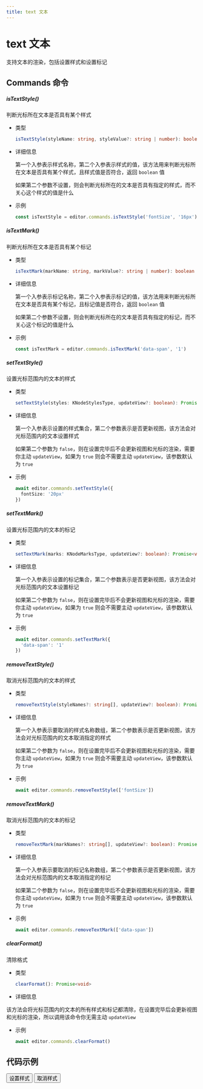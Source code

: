 ```yaml
---
title: text 文本
---
```


# text 文本

支持文本的渲染，包括设置样式和设置标记

## Commands 命令

##### isTextStyle()

判断光标所在文本是否具有某个样式

- 类型

  ```ts
  isTextStyle(styleName: string, styleValue?: string | number): boolean
  ```

- 详细信息

  第一个入参表示样式名称，第二个入参表示样式的值，该方法用来判断光标所在文本是否具有某个样式，且样式值是否符合，返回 `boolean` 值

  如果第二个参数不设置，则会判断光标所在的文本是否具有指定的样式，而不关心这个样式的值是什么

- 示例

  ```ts
  const isTextStyle = editor.commands.isTextStyle('fontSize', '16px')
  ```

##### isTextMark()

判断光标所在文本是否具有某个标记

- 类型

  ```ts
  isTextMark(markName: string, markValue?: string | number): boolean
  ```

- 详细信息

  第一个入参表示标记名称，第二个入参表示标记的值，该方法用来判断光标所在文本是否具有某个标记，且标记值是否符合，返回 `boolean` 值

  如果第二个参数不设置，则会判断光标所在的文本是否具有指定的标记，而不关心这个标记的值是什么

- 示例

  ```ts
  const isTextMark = editor.commands.isTextMark('data-span', '1')
  ```

##### setTextStyle()

设置光标范围内的文本的样式

- 类型

  ```ts
  setTextStyle(styles: KNodeStylesType, updateView?: boolean): Promise<void>
  ```

- 详细信息

  第一个入参表示设置的样式集合，第二个参数表示是否更新视图，该方法会对光标范围内的文本设置样式

  如果第二个参数为 `false`，则在设置完毕后不会更新视图和光标的渲染，需要你主动 `updateView`，如果为 `true` 则会不需要主动 `updateView`，该参数默认为 `true`

- 示例

  ```ts
  await editor.commands.setTextStyle({
    fontSize: '20px'
  })
  ```

##### setTextMark()

设置光标范围内的文本的标记

- 类型

  ```ts
  setTextMark(marks: KNodeMarksType, updateView?: boolean): Promise<void>
  ```

- 详细信息

  第一个入参表示设置的标记集合，第二个参数表示是否更新视图，该方法会对光标范围内的文本设置标记

  如果第二个参数为 `false`，则在设置完毕后不会更新视图和光标的渲染，需要你主动 `updateView`，如果为 `true` 则会不需要主动 `updateView`，该参数默认为 `true`

- 示例

  ```ts
  await editor.commands.setTextMark({
    'data-span': '1'
  })
  ```

##### removeTextStyle()

取消光标范围内的文本的样式

- 类型

  ```ts
  removeTextStyle(styleNames?: string[], updateView?: boolean): Promise<void>
  ```

- 详细信息

  第一个入参表示要取消的样式名称数组，第二个参数表示是否更新视图，该方法会对光标范围内的文本取消指定的样式

  如果第二个参数为 `false`，则在设置完毕后不会更新视图和光标的渲染，需要你主动 `updateView`，如果为 `true` 则会不需要主动 `updateView`，该参数默认为 `true`

- 示例

  ```ts
  await editor.commands.removeTextStyle(['fontSize'])
  ```

##### removeTextMark()

取消光标范围内的文本的标记

- 类型

  ```ts
  removeTextMark(markNames?: string[], updateView?: boolean): Promise<void>
  ```

- 详细信息

  第一个入参表示要取消的标记名称数组，第二个参数表示是否更新视图，该方法会对光标范围内的文本取消指定的标记

  如果第二个参数为 `false`，则在设置完毕后不会更新视图和光标的渲染，需要你主动 `updateView`，如果为 `true` 则会不需要主动 `updateView`，该参数默认为 `true`

- 示例

  ```ts
  await editor.commands.removeTextMark(['data-span'])
  ```

##### clearFormat()

清除格式

- 类型

  ```ts
  clearFormat(): Promise<void>
  ```

- 详细信息

该方法会将光标范围内的文本的所有样式和标记都清除，在设置完毕后会更新视图和光标的渲染，所以调用该命令你无需主动 `updateView`

- 示例

  ```ts
  await editor.commands.clearFormat()
  ```

## 代码示例

<div style="margin:0 0 10px 0">
  <button class="demo-button" @click="editor?.commands.setTextStyle({
    background:'#000',
    color:'#fff',
    padding:'10px',
    lineHeight:3
  })">设置样式</button>
  <button class="demo-button" @click="editor?.commands.removeTextStyle(['background','color','padding','lineHeight'])">取消样式</button>
</div>
<div ref="editorRef" style="width:100%;height:100px;"></div>

<script lang="ts" setup>
  import { useData } from 'vitepress'
  import { onMounted, watch, ref, onBeforeUnmount } from "vue"
  import { Editor } from "../../../lib/kaitify-core.es.js"

  const { isDark } = useData()
  const editorRef = ref<HtmlElement | undefined>()
  const editor = ref<Editor | undefined>()

  onMounted(async ()=>{
    editor.value = await Editor.configure({
      el: editorRef.value,
      value: '我是一段文本，我是一段文本，我是一段文本，我是一段文本，我是一段文本，我是一段文本，我是一段文本，我是一段文本',
      dark: isDark.value,
      placeholder:'请输入正文...'
    })
  })

  onBeforeUnmount(()=>{
    editor.value?.destroy()
  })

  watch(()=>isDark.value,newVal=>{
    if(editor.value){
        editor.value.setDark(isDark.value)
    }
  })
</script>
